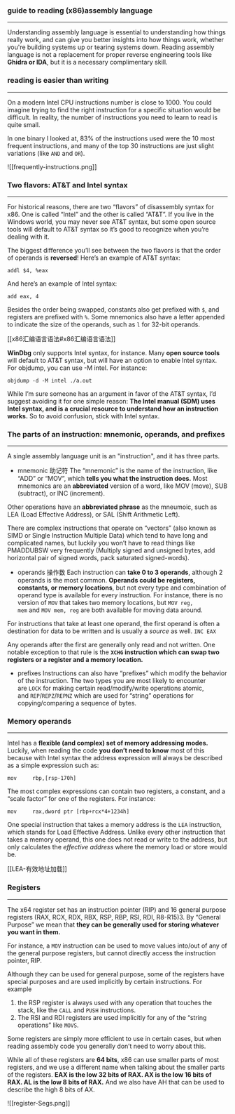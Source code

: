### guide to reading (x86)assembly language
---
Understanding assembly language is essential to understanding how things really work, and can give you better insights into how things work, whether you're building systems up or tearing systems down. Reading assembly language is not a replacement for proper reverse engineering tools like **Ghidra or IDA**, but it is a necessary complimentary skill.

### reading is easier than writing
---
On a modern Intel CPU instructions number is close to 1000. You could imagine trying to find the right instruction for a specific situation would be difficult. In reality, the number of instructions you need to learn to read is quite small. 

In one binary I looked at, 83% of the instructions used were the 10 most frequent instructions, and many of the top 30 instructions are just slight variations (like `AND` and `OR`).

![[frequently-instructions.png]]

### Two flavors: AT&T and Intel syntax
---
For historical reasons, there are two “flavors” of disassembly syntax for x86. One is called “Intel” and the other is called “AT&T”. If you live in the Windows world, you may never see AT&T syntax, but some open source tools will default to AT&T syntax so it’s good to recognize when you’re dealing with it.

The biggest difference you’ll see between the two flavors is that the order of operands is **reversed**! Here’s an example of AT&T syntax:

```
addl $4, %eax
```

And here’s an example of Intel syntax:

```
add eax, 4
```

Besides the order being swapped, constants also get prefixed with `$`, and registers are prefixed with `%`. Some mnemonics also have a letter appended to indicate the size of the operands, such as `l` for 32-bit operands.

[[x86汇编语言语法#x86汇编语言语法]]

**WinDbg** only supports Intel syntax, for instance. Many **open source tools** will default to AT&T syntax, but will have an option to enable Intel syntax. For objdump, you can use -M intel. For instance:

```
objdump -d -M intel ./a.out
```

While I’m sure someone has an argument in favor of the AT&T syntax, I’d suggest avoiding it for one simple reason: **The Intel manual (SDM) uses Intel syntax, and is a crucial resource to understand how an instruction works.** So to avoid confusion, stick with Intel syntax.

### The parts of an instruction: mnemonic, operands, and prefixes
---
A single assembly language unit is an "instruction", and it has three parts.

- mnemonic 助记符
The “mnemonic” is the name of the instruction, like “ADD” or “MOV”, which **tells you what the instruction does.** Most mnemonics are an **abbreviated** version of a word, like MOV (move), SUB (subtract), or INC (increment). 

Other operations have an **abbreviated phrase** as the mneumoic, such as LEA (Load Effective Address), or SAL (Shift Arithmetic Left). 

There are complex instructions that operate on “vectors” (also known as SIMD or Single Instruction Multiple Data) which tend to have long and complicated names, but luckily you won’t have to read things like PMADDUBSW very frequently (Multiply signed and unsigned bytes, add horizontal pair of signed words, pack saturated signed-words).

- operands 操作数
Each instruction can **take 0 to 3 operands**, although 2 operands is the most common. **Operands could be registers, constants, or memory locations**, but not every type and combination of operand type is available for every instruction. For instance, there is no version of `MOV` that takes two memory locations, but `MOV reg, mem` and `MOV mem, reg` are both available for moving data around.

For instructions that take at least one operand, the first operand is often a destination for data to be written and is usually a _source_ as well. `INC EAX`

Any operands after the first are generally only read and not written. One notable exception to that rule is the **`XCHG` instruction which can swap two registers or a register and a memory location.**

- prefixes
Instructions can also have “prefixes” which modify the behavior of the instruction. The two types you are most likely to encounter are `LOCK` for making certain read/modify/write operations atomic, and `REP`/`REPZ`/`REPNZ` which are used for “string” operations for copying/comparing a sequence of bytes.

### Memory operands
---
Intel has a **flexible (and complex) set of memory addressing modes.** Luckily, when reading the code **you don’t need to know** most of this because with Intel syntax the address expression will always be described as a simple expression such as:
```
mov     rbp,[rsp-170h]
```

The most complex expressions can contain two registers, a constant, and a “scale factor” for one of the registers. For instance:
```
mov     rax,dword ptr [rbp+rcx*4+1234h]
```

One special instruction that takes a memory address is the `LEA` instruction, which stands for Load Effective Address. Unlike every other instruction that takes a memory operand, this one does not read or write to the address, but only calculates the _effective address_ where the memory load or store would be.

[[LEA-有效地址加载]]

### Registers
---
The x64 register set has an instruction pointer (RIP) and 16 general purpose registers (RAX, RCX, RDX, RBX, RSP, RBP, RSI, RDI, R8-R15)3. By “General Purpose” we mean that **they can be generally used for storing whatever you want in them.**

For instance, a `MOV` instruction can be used to move values into/out of any of the general purpose registers, but cannot directly access the instruction pointer, RIP.

Although they can be used for general purpose, some of the registers have special purposes and are used implicitly by certain instructions. For example 
1. the RSP register is always used with any operation that touches the stack, like the `CALL` and `PUSH` instructions. 
2. The RSI and RDI registers are used implicitly for any of the “string operations” like `MOVS`. 

Some registers are simply more efficient to use in certain cases, but when reading assembly code you generally don’t need to worry about this.

While all of these registers are **64 bits**, x86 can use smaller parts of most registers, and we use a different name when talking about the smaller parts of the registers. **EAX is the low 32 bits of RAX. AX is the low 16 bits of RAX. AL is the low 8 bits of RAX.** And we also have AH that can be used to describe the high 8 bits of AX.


![[register-Segs.png]]